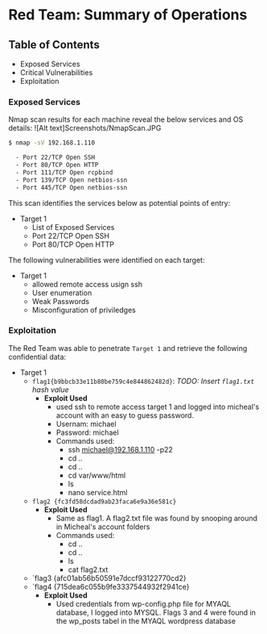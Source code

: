# Red Team: Summary of Operations

## Table of Contents
- Exposed Services
- Critical Vulnerabilities
- Exploitation

### Exposed Services

Nmap scan results for each machine reveal the below services and OS details:
![Alt text]Screenshots/NmapScan.JPG


```bash
$ nmap -sV 192.168.1.110

  - Port 22/TCP Open SSH
  - Port 80/TCP Open HTTP
  - Port 111/TCP Open rcpbind
  - Port 139/TCP Open netbios-ssn
  - Port 445/TCP Open netbios-ssn
```

This scan identifies the services below as potential points of entry:
- Target 1
  - List of Exposed Services
   - Port 22/TCP Open SSH
   - Port 80/TCP Open HTTP


The following vulnerabilities were identified on each target:
- Target 1
  - allowed remote access usign ssh 
  - User enumeration
  - Weak Passwords 
  - Misconfiguration of priviledges 

### Exploitation

The Red Team was able to penetrate `Target 1` and retrieve the following confidential data:
- Target 1
  - `flag1{b9bbcb33e11b80be759c4e844862482d}`: _TODO: Insert `flag1.txt` hash value_
    - **Exploit Used**
      - used ssh to remote access target 1 and logged into micheal's account with an easy to guess password. 
      - Usernam: michael
      - Password: michael 
      - Commands used: 
        - ssh michael@192.168.1.110 -p22
        - cd ..
        - cd ..
        - cd var/www/html
        - ls
        - nano service.html
  - `flag2 {fc3fd58dcdad9ab23faca6e9a36e581c}`
    - **Exploit Used**
      - Same as flag1. A flag2.txt file was found by snooping around in Micheal's account folders
      - Commands used:
        - cd ..
        - cd ..
        - ls
        - cat flag2.txt
  - `flag3 {afc01ab56b50591e7dccf93122770cd2} 
  - `flag4 {715dea6c055b9fe3337544932f2941ce}
    - **Exploit Used** 
       - Used credentials from wp-config.php file for MYAQL database, I logged into MYSQL. Flags 3 and 4 were found in the wp_posts tabel in the MYAQL wordpress database   

